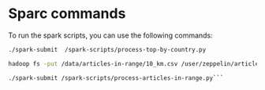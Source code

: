 # Sparc commands

To run the spark scripts, you can use the following commands:
```bash
./spark-submit  /spark-scripts/process-top-by-country.py
```

```bash
hadoop fs -put /data/articles-in-range/10_km.csv /user/zeppelin/articles-in-range/raw
```

```bash
./spark-submit /spark-scripts/process-articles-in-range.py```